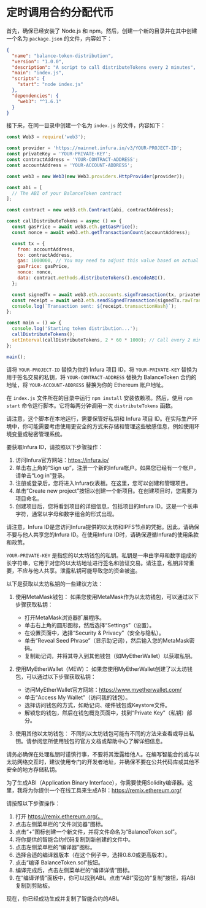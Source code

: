 # 定时调用合约分配代币  

首先，确保已经安装了 Node.js 和 npm。然后，创建一个新的目录并在其中创建一个名为 `package.json` 的文件，内容如下：

```json
{
  "name": "balance-token-distribution",
  "version": "1.0.0",
  "description": "A script to call distributeTokens every 2 minutes",
  "main": "index.js",
  "scripts": {
    "start": "node index.js"
  },
  "dependencies": {
    "web3": "^1.6.1"
  }
}
```

接下来，在同一目录中创建一个名为 `index.js` 的文件，内容如下：

```javascript
const Web3 = require('web3');

const provider = 'https://mainnet.infura.io/v3/YOUR-PROJECT-ID';
const privateKey = 'YOUR-PRIVATE-KEY';
const contractAddress = 'YOUR-CONTRACT-ADDRESS';
const accountAddress = 'YOUR-ACCOUNT-ADDRESS';

const web3 = new Web3(new Web3.providers.HttpProvider(provider));

const abi = [
  // The ABI of your BalanceToken contract
];

const contract = new web3.eth.Contract(abi, contractAddress);

const callDistributeTokens = async () => {
  const gasPrice = await web3.eth.getGasPrice();
  const nonce = await web3.eth.getTransactionCount(accountAddress);

  const tx = {
    from: accountAddress,
    to: contractAddress,
    gas: 1000000, // You may need to adjust this value based on actual gas usage
    gasPrice: gasPrice,
    nonce: nonce,
    data: contract.methods.distributeTokens().encodeABI(),
  };

  const signedTx = await web3.eth.accounts.signTransaction(tx, privateKey);
  const receipt = await web3.eth.sendSignedTransaction(signedTx.rawTransaction);
  console.log(`Transaction sent: ${receipt.transactionHash}`);
};

const main = () => {
  console.log('Starting token distribution...');
  callDistributeTokens();
  setInterval(callDistributeTokens, 2 * 60 * 1000); // Call every 2 minutes
};

main();
```

请将 `YOUR-PROJECT-ID` 替换为你的 Infura 项目 ID，将 `YOUR-PRIVATE-KEY` 替换为用于签名交易的私钥，将 `YOUR-CONTRACT-ADDRESS` 替换为 BalanceToken 合约的地址，将 `YOUR-ACCOUNT-ADDRESS` 替换为你的 Ethereum 账户地址。

在 `index.js` 文件所在的目录中运行 `npm install` 安装依赖项。然后，使用 `npm start` 命令运行脚本。它将每两分钟调用一次 `distributeTokens` 函数。

请注意，这个脚本在本地运行，需要保管好私钥和 Infura 项目 ID。在实际生产环境中，你可能需要考虑使用更安全的方式来存储和管理这些敏感信息，例如使用环境变量或秘密管理系统。  


要获取Infura ID，请按照以下步骤操作：

1. 访问Infura官方网站：https://infura.io/
2. 单击右上角的“Sign up”，注册一个新的Infura帐户。如果您已经有一个帐户，请单击“Log in”登录。
3. 注册或登录后，您将进入Infura仪表板。在这里，您可以创建和管理项目。
4. 单击“Create new project”按钮以创建一个新项目。在创建项目时，您需要为项目命名。
5. 创建项目后，您将看到项目的详细信息，包括项目的Infura ID。这是一个长串字符，通常以字母和数字组合的形式出现。

请注意，Infura ID是您访问Infura提供的以太坊和IPFS节点的凭据。因此，请确保不要与他人共享您的Infura ID。在使用Infura ID时，请确保遵循Infura的使用条款和政策。  

`YOUR-PRIVATE-KEY` 是指您的以太坊钱包的私钥。私钥是一串由字母和数字组成的长字符串，它用于对您的以太坊地址进行签名和验证交易。请注意，私钥非常重要，不应与他人共享。泄露私钥可能导致您的资金被盗。

以下是获取以太坊私钥的一些建议方法：

1. 使用MetaMask钱包：
   如果您使用MetaMask作为以太坊钱包，可以通过以下步骤获取私钥：
   - 打开MetaMask浏览器扩展程序。
   - 单击右上角的圆形图标，然后选择“Settings”（设置）。
   - 在设置页面中，选择“Security & Privacy”（安全与隐私）。
   - 单击“Reveal Seed Phrase”（显示助记词），然后输入您的MetaMask密码。
   - 复制助记词，并将其导入到其他钱包（如MyEtherWallet）以获取私钥。

2. 使用MyEtherWallet（MEW）：
   如果您使用MyEtherWallet创建了以太坊钱包，可以通过以下步骤获取私钥：
   - 访问MyEtherWallet官方网站：https://www.myetherwallet.com/
   - 单击“Access My Wallet”（访问我的钱包）。
   - 选择访问钱包的方式，如助记词、硬件钱包或Keystore文件。
   - 解锁您的钱包，然后在钱包概览页面中，找到“Private Key”（私钥）部分。

3. 使用其他以太坊钱包：
   不同的以太坊钱包可能有不同的方法来查看或导出私钥。请参阅您所使用钱包的官方文档或帮助中心了解详细信息。

请务必确保在处理私钥时谨慎行事，不要将其泄露给他人。在编写智能合约或与以太坊网络交互时，建议使用专门的开发者地址，并确保不要在公共代码库或其他不安全的地方存储私钥。  


为了生成ABI（Application Binary Interface），你需要使用Solidity编译器。这里，我将为你提供一个在线工具来生成ABI：https://remix.ethereum.org/

请按照以下步骤操作：

1. 打开 https://remix.ethereum.org/。
2. 点击左侧菜单栏的“文件浏览器”图标。
3. 点击“+”图标创建一个新文件，并将文件命名为“BalanceToken.sol”。
4. 将你提供的智能合约代码复制到新创建的文件中。
5. 点击左侧菜单栏的“编译器”图标。
6. 选择合适的编译器版本（在这个例子中，选择0.8.0或更高版本）。
7. 点击“编译 BalanceToken.sol”按钮。
8. 编译完成后，点击左侧菜单栏的“编译详情”图标。
9. 在“编译详情”面板中，你可以找到ABI。点击“ABI”旁边的“复制”按钮，将ABI复制到剪贴板。

现在，你已经成功生成并复制了智能合约的ABI。  
